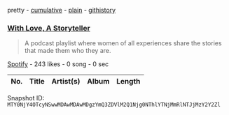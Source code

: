 pretty - [cumulative](/playlists/cumulative/37i9dQZF1DWSqkyNSQUvSz.md) - [plain](/playlists/plain/37i9dQZF1DWSqkyNSQUvSz) - [githistory](https://github.githistory.xyz/mackorone/spotify-playlist-archive/blob/main/playlists/plain/37i9dQZF1DWSqkyNSQUvSz)

### [With Love, A Storyteller](https://open.spotify.com/playlist/37i9dQZF1DWSqkyNSQUvSz)

> A podcast playlist where women of all experiences share the stories that made them who they are.

[Spotify](https://open.spotify.com/user/spotify) - 243 likes - 0 song - 0 sec

| No. | Title | Artist(s) | Album | Length |
|---|---|---|---|---|

Snapshot ID: `MTY0NjY4OTcyNSwwMDAwMDAwMDgzYmQ3ZDVlM2Q1Njg0NThlYTNjMmRlNTJjMzY2Y2Zl`
